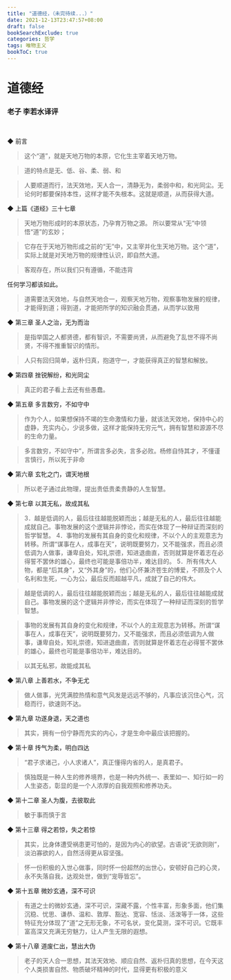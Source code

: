 ```yaml
---
title: "道德经，（未完待续...）"
date: 2021-12-13T23:47:57+08:00
draft: false
bookSearchExclude: true
categories: 哲学
tags: 唯物主义
bookToC: true
---
```


# 道德经
### 老子 李若水译评

<br/>


◆ 前言

> 这个“道”，就是天地万物的本原，它化生主宰着天地万物。

> 道的特点是无、低、谷、柔、弱、和

> 人要顺道而行，法天效地，天人合一，清静无为，柔弱中和，和光同尘。无论何时都要保持本性，这样才能不失根本。这就是顺道，从而获得大道。


◆ 上篇《道经》三十七章

> 天地万物形成时的本原状态，乃孕育万物之源。
所以要常从“无”中领悟“道”的玄妙；

> 它存在于天地万物形成之前的“无”中，又主宰并化生天地万物。这个“道”，实际上就是对天地万物的规律性认识，即自然大道。

> 客观存在，所以我们只有遵循，不能违背

任何学习都该如此。
> 道需要法天效地，与自然天地合一，观察天地万物，观察事物发展的规律，才能得到道；得到道，才能把所学的知识融会贯通，从而学以致用


◆ 第三章 圣人之治，无为而治

> 是指举国之人都贤德，都有智识，不需要尚贤，从而避免了乱世不得不尚贤，不得不推重智识的情形。

> 人只有回归简单，返朴归真，抱道守一，才能获得真正的智慧和解放。


◆ 第四章 挫锐解纷，和光同尘

> 真正的君子看上去还有些愚蠢。


◆ 第五章 多言数穷，不如守中

> 作为个人，如果想保持不竭的生命激情和力量，就该法天效地，保持中心的虚静，充实内心，少说多做，这样才能保持无穷元气，拥有智慧和源源不尽的生命力量。

> 多言数穷，不如守中”，所谓言多必失，言多必败。杨修自恃其才，不懂谨言慎行，所以死于非命


◆ 第六章 玄牝之门，谓天地根

> 所以老子通过此物理，提出贵低贵柔贵静的人生智慧。


◆ 第七章 以其无私，故成其私

> 3．越是低调的人，最后往往越能脱颖而出；越是无私的人，最后往往越能成就自己。事物发展的这个逻辑并非悖论，而实在体现了一种辩证而深刻的哲学智慧。
4．事物的发展有其自身的变化和规律，不以个人的主观意志为转移。所谓“谋事在人，成事在天”，说明既要努力，又不能强求，而且必须低调为人做事，谦卑自处，知礼崇德，知进退曲直，否则就算是怀着志在必得誓不罢休的雄心，最终也可能是事倍功半，难达目的。
5．所有伟大人物，都是“后其身”，又“外其身”的，他们心怀兼济苍生的博爱，不顾及个人名利和生死，一心为公，最后反而超越平凡，成就了自己的伟大。

> 越是低调的人，最后往往越能脱颖而出；越是无私的人，最后往往越能成就自己。事物发展的这个逻辑并非悖论，而实在体现了一种辩证而深刻的哲学智慧。

> 事物的发展有其自身的变化和规律，不以个人的主观意志为转移。所谓“谋事在人，成事在天”，说明既要努力，又不能强求，而且必须低调为人做事，谦卑自处，知礼崇德，知进退曲直，否则就算是怀着志在必得誓不罢休的雄心，最终也可能是事倍功半，难达目的。

> 以其无私邪，故能成其私


◆ 第八章 上善若水，不争无尤

> 做人做事，光凭满腔热情和意气风发是远远不够的，凡事应该沉住心气，沉稳而行，欲速则不达。


◆ 第九章 功遂身退，天之道也

> 其实，拥有一份宁静而充实的内心，才是生命中最应该把握的。


◆ 第十章 抟气为柔，明白四达

> “君子求诸己，小人求诸人”，真正懂得内省的人，是真君子。

> 慎独既是一种人生的修养境界，也是一种内外统一、表里如一、知行如一的人生姿态，彰显的是一个人浓厚的自我观照和修养功夫。


◆ 第十二章 圣人为腹，去彼取此

> 敏于事而慎于言


◆ 第十三章 得之若惊，失之若惊

> 其实，比身体遭受祸患更可怕的，是因为内心的欲望。古语说“无欲则刚”，淡泊寡欲的人，自然活得更从容坚强。

> 怀一份积极的入世心做事，同时怀一份超然的出世心，安顿好自己的心灵，永不失落自我，达观处世，做到“宠辱皆忘”。


◆ 第十五章 微妙玄通，深不可识

> 有道之士的微妙玄通，深不可识，深藏不露，个性丰富，形象多面，他们集沉稳、忧思、谦恭、温和、敦厚、豁达、宽容、恬淡、活泼等于一体，这些特征充分体现了“道”之无形无象，不可名状，变化莫测，深不可识。它既丰富高深又充满无穷魅力，让人产生无限的遐想。


◆ 第十八章 道废仁出，慧出大伪

> 老子的天人合一思想，其法天效地、顺应自然、返朴归真的思想，在今天这个人类损害自然、物质破坏精神的时代，显得更有积极的意义

